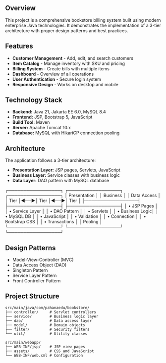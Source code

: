 ## Overview

This project is a comprehensive bookstore billing system built using modern enterprise Java technologies. It demonstrates the implementation of a 3-tier architecture with proper design patterns and best practices.

## Features

- **Customer Management** - Add, edit, and search customers
- **Item Catalog** - Manage inventory with SKU and pricing
- **Billing System** - Create bills with multiple items
- **Dashboard** - Overview of all operations
- **User Authentication** - Secure login system
- **Responsive Design** - Works on desktop and mobile

## Technology Stack

- **Backend:** Java 21, Jakarta EE 6.0, MySQL 8.4
- **Frontend:** JSP, Bootstrap 5, JavaScript
- **Build Tool:** Maven
- **Server:** Apache Tomcat 10.x
- **Database:** MySQL with HikariCP connection pooling

## Architecture

The application follows a 3-tier architecture:

- **Presentation Layer:** JSP pages, Servlets, JavaScript
- **Business Layer:** Service classes with business logic
- **Data Layer:** DAO pattern with MySQL database


┌─────────────────┐    ┌─────────────────┐    ┌─────────────────┐
│  Presentation   │    │   Business      │    │   Data Access   │
│     Tier        │◄──►│     Tier        │◄──►│     Tier        │
├─────────────────┤    ├─────────────────┤    ├─────────────────┤
│ • JSP Pages     │    │ • Service Layer │    │ • DAO Pattern   │
│ • Servlets      │    │ • Business Logic│    │ • MySQL DB      │
│ • JavaScript    │    │ • Validation    │    │ • Connection    │
│ • Bootstrap CSS │    │ • Transactions  │    │   Pooling       │
└─────────────────┘    └─────────────────┘    └─────────────────┘

## Design Patterns

- Model-View-Controller (MVC)
- Data Access Object (DAO)
- Singleton Pattern
- Service Layer Pattern
- Front Controller Pattern

## Project Structure

```
src/main/java/com/pahanaedu/bookstore/
├── controller/     # Servlet controllers
├── service/        # Business logic layer
├── dao/            # Data access layer
├── model/          # Domain objects
├── filter/         # Security filters
└── util/           # Utility classes

src/main/webapp/
├── WEB-INF/jsp/    # JSP view pages
├── assets/         # CSS and JavaScript
└── WEB-INF/web.xml # Configuration


